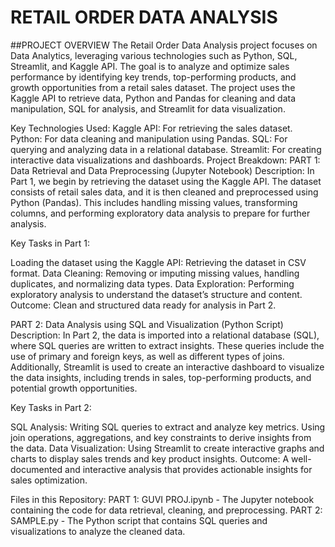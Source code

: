 # RETAIL ORDER DATA ANALYSIS
##PROJECT OVERVIEW
The Retail Order Data Analysis project focuses on Data Analytics, leveraging various technologies such as Python, SQL, Streamlit, and Kaggle API. The goal is to analyze and optimize sales performance by identifying key trends, top-performing products, and growth opportunities from a retail sales dataset. The project uses the Kaggle API to retrieve data, Python and Pandas for cleaning and data manipulation, SQL for analysis, and Streamlit for data visualization.

Key Technologies Used:
Kaggle API: For retrieving the sales dataset.
Python: For data cleaning and manipulation using Pandas.
SQL: For querying and analyzing data in a relational database.
Streamlit: For creating interactive data visualizations and dashboards.
Project Breakdown:
PART 1: Data Retrieval and Data Preprocessing (Jupyter Notebook)
Description: In Part 1, we begin by retrieving the dataset using the Kaggle API. The dataset consists of retail sales data, and it is then cleaned and preprocessed using Python (Pandas). This includes handling missing values, transforming columns, and performing exploratory data analysis to prepare for further analysis.

Key Tasks in Part 1:

Loading the dataset using the Kaggle API: Retrieving the dataset in CSV format.
Data Cleaning: Removing or imputing missing values, handling duplicates, and normalizing data types.
Data Exploration: Performing exploratory analysis to understand the dataset’s structure and content.
Outcome: Clean and structured data ready for analysis in Part 2.

PART 2: Data Analysis using SQL and Visualization (Python Script)
Description: In Part 2, the data is imported into a relational database (SQL), where SQL queries are written to extract insights. These queries include the use of primary and foreign keys, as well as different types of joins. Additionally, Streamlit is used to create an interactive dashboard to visualize the data insights, including trends in sales, top-performing products, and potential growth opportunities.

Key Tasks in Part 2:

SQL Analysis:
Writing SQL queries to extract and analyze key metrics.
Using join operations, aggregations, and key constraints to derive insights from the data.
Data Visualization: Using Streamlit to create interactive graphs and charts to display sales trends and key product insights.
Outcome: A well-documented and interactive analysis that provides actionable insights for sales optimization.

Files in this Repository:
PART 1: GUVI PROJ.ipynb - The Jupyter notebook containing the code for data retrieval, cleaning, and preprocessing.
PART 2: SAMPLE.py - The Python script that contains SQL queries and visualizations to analyze the cleaned data.
